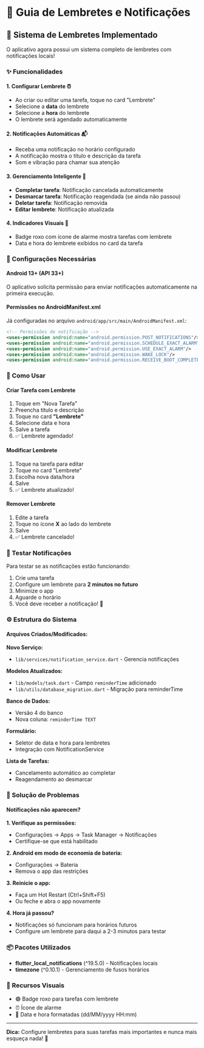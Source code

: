# 🔔 Guia de Lembretes e Notificações

## 📱 Sistema de Lembretes Implementado

O aplicativo agora possui um sistema completo de lembretes com notificações locais!

### ✨ Funcionalidades

#### 1. **Configurar Lembrete** ⏰

- Ao criar ou editar uma tarefa, toque no card "Lembrete"
- Selecione a **data** do lembrete
- Selecione a **hora** do lembrete
- O lembrete será agendado automaticamente

#### 2. **Notificações Automáticas** 📬

- Receba uma notificação no horário configurado
- A notificação mostra o título e descrição da tarefa
- Som e vibração para chamar sua atenção

#### 3. **Gerenciamento Inteligente** 🧠

- **Completar tarefa**: Notificação cancelada automaticamente
- **Desmarcar tarefa**: Notificação reagendada (se ainda não passou)
- **Deletar tarefa**: Notificação removida
- **Editar lembrete**: Notificação atualizada

#### 4. **Indicadores Visuais** 👀

- Badge roxo com ícone de alarme mostra tarefas com lembrete
- Data e hora do lembrete exibidos no card da tarefa

### 🔧 Configurações Necessárias

#### Android 13+ (API 33+)

O aplicativo solicita permissão para enviar notificações automaticamente na primeira execução.

#### Permissões no AndroidManifest.xml

Já configuradas no arquivo `android/app/src/main/AndroidManifest.xml`:

```xml
<!-- Permissões de notificação -->
<uses-permission android:name="android.permission.POST_NOTIFICATIONS"/>
<uses-permission android:name="android.permission.SCHEDULE_EXACT_ALARM"/>
<uses-permission android:name="android.permission.USE_EXACT_ALARM"/>
<uses-permission android:name="android.permission.WAKE_LOCK"/>
<uses-permission android:name="android.permission.RECEIVE_BOOT_COMPLETED"/>
```

### 🎯 Como Usar

#### Criar Tarefa com Lembrete

1. Toque em "Nova Tarefa"
2. Preencha título e descrição
3. Toque no card **"Lembrete"**
4. Selecione data e hora
5. Salve a tarefa
6. ✅ Lembrete agendado!

#### Modificar Lembrete

1. Toque na tarefa para editar
2. Toque no card "Lembrete"
3. Escolha nova data/hora
4. Salve
5. ✅ Lembrete atualizado!

#### Remover Lembrete

1. Edite a tarefa
2. Toque no ícone **X** ao lado do lembrete
3. Salve
4. ✅ Lembrete cancelado!

### 🧪 Testar Notificações

Para testar se as notificações estão funcionando:

1. Crie uma tarefa
2. Configure um lembrete para **2 minutos no futuro**
3. Minimize o app
4. Aguarde o horário
5. Você deve receber a notificação! 🎉

### ⚙️ Estrutura do Sistema

#### Arquivos Criados/Modificados:

**Novo Serviço:**

- `lib/services/notification_service.dart` - Gerencia notificações

**Modelos Atualizados:**

- `lib/models/task.dart` - Campo `reminderTime` adicionado
- `lib/utils/database_migration.dart` - Migração para reminderTime

**Banco de Dados:**

- Versão 4 do banco
- Nova coluna: `reminderTime TEXT`

**Formulário:**

- Seletor de data e hora para lembretes
- Integração com NotificationService

**Lista de Tarefas:**

- Cancelamento automático ao completar
- Reagendamento ao desmarcar

### 🐛 Solução de Problemas

#### Notificações não aparecem?

**1. Verifique as permissões:**

- Configurações → Apps → Task Manager → Notificações
- Certifique-se que está habilitado

**2. Android em modo de economia de bateria:**

- Configurações → Bateria
- Remova o app das restrições

**3. Reinicie o app:**

- Faça um Hot Restart (Ctrl+Shift+F5)
- Ou feche e abra o app novamente

**4. Hora já passou?**

- Notificações só funcionam para horários futuros
- Configure um lembrete para daqui a 2-3 minutos para testar

### 📦 Pacotes Utilizados

- **flutter_local_notifications** (^19.5.0) - Notificações locais
- **timezone** (^0.10.1) - Gerenciamento de fusos horários

### 🎨 Recursos Visuais

- 🟣 Badge roxo para tarefas com lembrete
- ⏰ Ícone de alarme
- 📅 Data e hora formatadas (dd/MM/yyyy HH:mm)

---

**Dica:** Configure lembretes para suas tarefas mais importantes e nunca mais esqueça nada! 🚀
